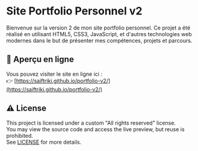 # Site Portfolio Personnel v2

Bienvenue sur la version 2 de mon site portfolio personnel. Ce projet a été réalisé en utilisant HTML5, CSS3, JavaScript, et d'autres technologies web modernes dans le but de présenter mes compétences, projets et parcours.

## 🔗 Aperçu en ligne

Vous pouvez visiter le site en ligne ici :  
👉 [https://saiftriki.github.io/portfolio-v2/](https://saiftriki.github.io/portfolio-v2/)

## ⚠ License

This project is licensed under a custom "All rights reserved" license.  
You may view the source code and access the live preview, but reuse is prohibited.  
See [LICENSE](./LICENSE) for more details.
